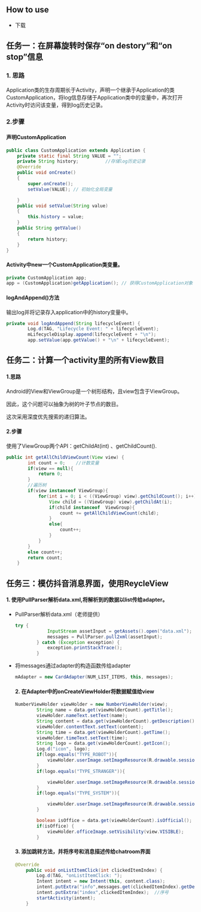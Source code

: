 ## How to use

- 下载

## 任务一：在屏幕旋转时保存“on destory”和“on stop”信息

### 1. 思路

Application类的生存周期长于Activity，声明一个继承于Application的类CustomApplication，将log信息存储于Application类中的变量中，再次打开Activity时访问该变量，得到log历史记录。

### 2.步骤

#### 声明CustomApplication

```java
public class CustomApplication extends Application {
    private static final String VALUE = "";
    private String history;          //存储log历史记录
    @Override
    public void onCreate()
    {
        super.onCreate();
        setValue(VALUE); // 初始化全局变量

    }
    public void setValue(String value)
    {
        this.history = value;
    }
    public String getValue()
    {
        return history;
    }
}
```

#### Activity中new一个CustomApplication类变量。

```java
private CustomApplication app;
app = (CustomApplication)getApplication(); // 获得CustomApplication对象
```

#### logAndAppend()方法

输出log并将记录存入application中的history变量中。

```java
private void logAndAppend(String lifecycleEvent) {
        Log.d(TAG, "Lifecycle Event: " + lifecycleEvent);
        mLifecycleDisplay.append(lifecycleEvent + "\n");
        app.setValue(app.getValue() + "\n" + lifecycleEvent);
```

## 任务二：计算一个activity里的所有View数目

#### 1.思路

Android的View和ViewGroup是一个树形结构，且view包含于ViewGroup。

因此，这个问题可以抽象为树的叶子节点的数目。

这次采用深度优先搜索的递归算法。

#### 2.步骤

使用了ViewGroup两个API：getChildAt(int) 、getChildCount().

```java
public int getAllChildViewCount(View view) {
        int count = 0;    //计数变量
        if(view == null){
            return 0;
        }
        //遍历树
        if(view instanceof ViewGroup){
            for(int i = 0; i < ((ViewGroup) view).getChildCount(); i++){
                View child = ((ViewGroup) view).getChildAt(i);
                if(child instanceof  ViewGroup){
                    count += getAllChildViewCount(child);
                }
                else{
                    count++;
                }
            }
        }
        else count++;
        return count;
    }
```



## 任务三：模仿抖音消息界面，使用ReycleView

#### 1. 使用PullParser解析data.xml,将解析到的数据以list传给adapter。

- PullParser解析data.xml（老师提供）

  ```Java
  try {
              InputStream assetInput = getAssets().open("data.xml");
              messages = PullParser.pull2xml(assetInput);
          } catch (Exception exception) {
              exception.printStackTrace();
          }
  ```

- 将messages通过adapter的构造函数传给adapter

  ```java
  mAdapter = new CardAdapter(NUM_LIST_ITEMS, this, messages);
  ```

  #### 2. 在Adapter中的onCreateViewHolder将数据赋值给view

  ```java
  NumberViewHolder viewHolder = new NumberViewHolder(view);
          String name = data.get(viewHolderCount).getTitle();
          viewHolder.nameText.setText(name);
          String content = data.get(viewHolderCount).getDescription();
          viewHolder.contentText.setText(content);
          String time = data.get(viewHolderCount).getTime();
          viewHolder.timeText.setText(time);
          String logo = data.get(viewHolderCount).getIcon();
          Log.d("icon", logo);
          if(logo.equals("TYPE_ROBOT")){
              viewHolder.userImage.setImageResource(R.drawable.session_robot);
          }
          if(logo.equals("TYPE_STRANGER")){
  
              viewHolder.userImage.setImageResource(R.drawable.session_stranger);
          }
          if(logo.equals("TYPE_SYSTEM")){
  
              viewHolder.userImage.setImageResource(R.drawable.session_system_notice);
          }
  
          boolean isOffice = data.get(viewHolderCount).isOfficial();
          if(isOffice) {
              viewHolder.officeImage.setVisibility(view.VISIBLE);
          }
  ```

  #### 3. 添加跳转方法，并将序号和消息描述传给chatroom界面

  ```Java
  @Override
      public void onListItemClick(int clickedItemIndex) {
          Log.d(TAG, "onListItemClick: ");
          Intent intent = new Intent(this, content.class);
          intent.putExtra("info",messages.get(clickedItemIndex).getDescription());
          intent.putExtra("index",clickedItemIndex);  //序号
          startActivity(intent);
      }
  ```

  